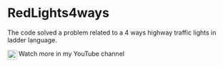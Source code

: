 # RedLights4ways
The code solved a problem related to a 4 ways highway traffic lights in ladder language.

Watch more in my YouTube channel
<a href="https://youtu.be/vX32k1g9t7I">
  <img align="left" alt="Luis Alejandro's YouTube" width="22px" src="https://www.marqueesportsnetwork.com/wp-content/uploads/2020/06/YT_ICON-300x300.png" />
</a> 
